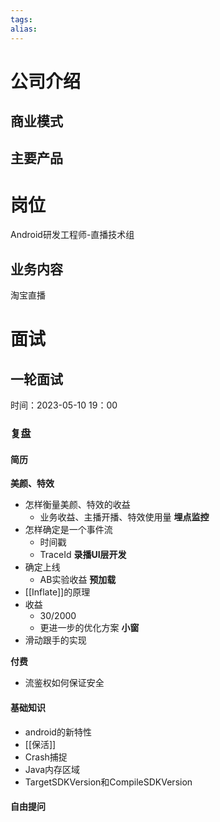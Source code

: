 ```yaml
---
tags: 
alias:
---
```

# 公司介绍
## 商业模式
## 主要产品
# 岗位
Android研发工程师-直播技术组
## 业务内容 
淘宝直播
# 面试
## 一轮面试
时间：2023-05-10  19：00
### 复盘
#### 简历
**美颜、特效**
- 怎样衡量美颜、特效的收益
	- 业务收益、主播开播、特效使用量
**埋点监控**
- 怎样确定是一个事件流
	- 时间戳
	- TraceId
**录播UI层开发**
- 确定上线
	- AB实验收益
**预加载**
- [[Inflate]]的原理
- 收益
	- 30/2000
	- 更进一步的优化方案
**小窗**
- 滑动跟手的实现

**付费**
- 流鉴权如何保证安全
#### 基础知识
- android的新特性
- [[保活]]
- Crash捕捉
- Java内存区域
- TargetSDKVersion和CompileSDKVersion

#### 自由提问




